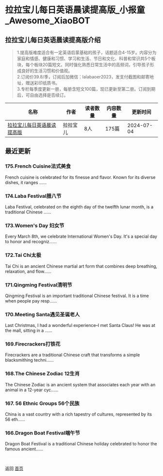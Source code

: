 # 拉拉宝儿每日英语晨读提高版_小报童_Awesome_XiaoBOT

## 拉拉宝儿每日英语晨读提高版介绍
> 1.提高版难度适合有一定英语启蒙基础的孩子，话题适合4-15岁。内容分为家庭和情感、健康和习惯、学习和生活、节日和文化、科普和常识共5个板块，每个板块20篇短文。同时强化熟悉日常生活中的高频词，引导孩子形成良好的生活习惯和价值观。    
2.订阅价39.8/季，订阅后加微信：lalabaoer2023，发支付截图和邮寄地址，赠送彩印纸质书。    
3.专栏每季度更新一册，每册含短文100篇，现已更新至第二册。订阅到期后，可自由选择是否续订。  
  


|名称|作者|读者数量|内容数量|更新时间|
|---|---|---|---|---|
|[拉拉宝儿每日英语晨读提高版](https://xiaobot.net/p/lalabaoer2023?refer=0b133df9-27dc-423b-8101-639049001c13)|拉拉宝儿|8人|175篇|2024-07-04|

## 最近更新
### 175.French Cuisine法式美食

French cuisine is celebrated for its finesse and flavor. Known for its diverse
dishes, it ranges ......

### 174.Laba Festival腊八节

Laba Festival, celebrated on the eighth day of the twelfth lunar month, is a
traditional Chinese ......

### 173.Women's Day 妇女节

Every March 8th, we celebrate International Women's Day. It's a special day to
honor and recogniz......

### 172.Tai Chi太极

Tai Chi is an ancient Chinese martial art form that combines deep breathing,
relaxation, and flow......

### 171.Qingming Festival清明节

Qingming Festival is an important traditional Chinese festival. It is a time
when people pay resp......

### 170.Meeting Santa遇见圣诞老人

Last Christmas, I had a wonderful experience–I met Santa Claus! He was at the
mall, sitting in a ......

### 169.Firecrackers打铁花

Firecrackers are a traditional Chinese craft that transforms a simple
blacksmithing techni......

### 168.The Chinese Zodiac 12生肖

The Chinese Zodiac is an ancient system that associates each year with an
animal in a 12-year cyc......

### 167\. 56 Ethnic Groups 56个民族

China is a vast country with a rich tapestry of cultures, represented by its
56 eth......

### 166.Dragon Boat Festival端午节

Dragon Boat Festival is a traditional Chinese holiday celebrated to honor the
famous ancient......


<a href="https://github.com/Reno9527/awesome-xiaobot" style="color: white; text-decoration: none;">awesome-xiaobot</a>

返回 [首页](../README.md)
